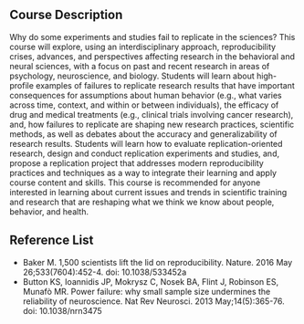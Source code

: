 ## Course Description

Why do some experiments and studies fail to replicate in the sciences? This course will explore, using an interdisciplinary approach, reproducibility crises, advances, and perspectives affecting research in the behavioral and neural sciences, with a focus on past and recent research in areas of psychology, neuroscience, and biology. Students will learn about high-profile examples of failures to replicate research results that have important consequences for assumptions about human behavior (e.g., what varies across time, context, and within or between individuals), the efficacy of drug and medical treatments (e.g., clinical trials involving cancer research), and, how failures to replicate are shaping new research practices, scientific methods, as well as debates about the accuracy and generalizability of research results. Students will learn how to evaluate replication-oriented research, design and conduct replication experiments and studies, and, propose a replication project that addresses modern reproducibility practices and techniques as a way to integrate their learning and apply course content and skills. This course is recommended for anyone interested in learning about current issues and trends in scientific training and research that are reshaping what we think we know about people, behavior, and health. 


## Reference List

- Baker M. 1,500 scientists lift the lid on reproducibility. Nature. 2016 May 26;533(7604):452-4. doi: 10.1038/533452a
- Button KS, Ioannidis JP, Mokrysz C, Nosek BA, Flint J, Robinson ES, Munafò MR. Power failure: why small sample size undermines the reliability of neuroscience. Nat Rev Neurosci. 2013 May;14(5):365-76. doi: 10.1038/nrn3475
